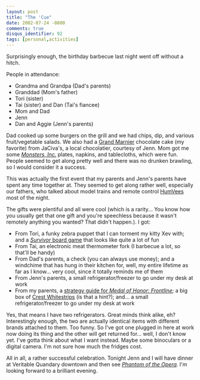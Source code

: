 ```yaml
---
layout: post
title: "The 'Cue"
date: 2002-07-24 -0800
comments: true
disqus_identifier: 92
tags: [personal,activities]
---
```

Surprisingly enough, the birthday barbecue last night went off without a
hitch.

 People in attendance:

- Grandma and Grandpa (Dad's parents)
- Granddad (Mom's father)
- Tori (sister)
- Tai (sister) and Dan (Tai's fiancee)
- Mom and Dad
- Jenn
- Dan and Aggie (Jenn's parents)

 Dad cooked up some burgers on the grill and we had chips, dip, and
various fruit/vegetable salads. We also had a [Grand
Marnier](http://www.grandmarnier.com/) chocolate cake (my favorite) from
JaCiva's, a local chocolatier, courtesy of Jenn. Mom got me some
[*Monsters,
Inc.*](http://www.amazon.com/exec/obidos/ASIN/B00005JKDR/mhsvortex)
plates, napkins, and tablecloths, which were fun. People seemed to get
along pretty well and there was no drunken brawling, so I would consider
it a success.

 This was actually the first event that my parents and Jenn's parents
have spent any time together at. They seemed to get along rather well,
especially our fathers, who talked about model trains and remote control
[HumVees](http://www.hummer.com/) most of the night.

 The gifts were plentiful and all were cool (which is a rarity... You
know how you usually get that one gift and you're speechless because it
wasn't remotely anything you wanted? That didn't happen.). I got:

- From Tori, a funky zebra puppet that I can torment my kitty Xev
    with; and a [*Survivor* board
    game](http://www.amazon.com/exec/obidos/ASIN/B00004WHR4/mhsvortex)
    that looks like quite a lot of fun
- From Tai, an electronic meat thermometer fork (I barbecue a lot, so
    that'll be handy)
- From Dad's parents, a check (you can always use money); and a
    windchime that has hung in their kitchen for, well, my entire
    lifetime as far as I know... very cool, since it totally reminds me
    of them
- From Jenn's parents, a small refrigerator/freezer to go under my
    desk at work
- From my parents, a [strategy guide for *Medal of Honor:
    Frontline*](http://www.amazon.com/exec/obidos/ASIN/0761537678/mhsvortex);
    a big box of [Crest Whitestrips](http://www.whitestrips.com/) (is
    that a hint?); and... a small refrigerator/freezer to go under my
    desk at work

 Yes, that means I have two refrigerators. Great minds think alike, eh?
Interestingly enough, the two are actually identical items with
different brands attached to them. Too funny. So I've got one plugged in
here at work now doing its thing and the other will get returned for...
well, I don't know yet. I've gotta think about what I want instead.
Maybe some binoculars or a digital camera. I'm not sure how much the
fridges cost.

 All in all, a rather successful celebration. Tonight Jenn and I will
have dinner at Veritable Quandary downtown and then see [*Phantom of the
Opera*](http://www.thephantomoftheopera.com/). I'm looking forward to a
brilliant evening.
